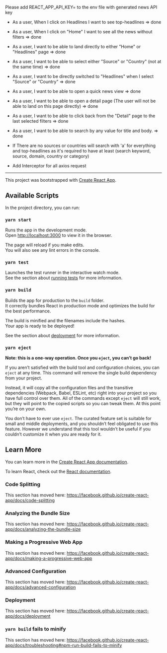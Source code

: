 Please add REACT_APP_API_KEY= to the env file with generated news API key


- As a user, When I click on Headlines I want to see top-headlines => done
 
- As a user, When I click on "Home" I want to see all the news without filters => done
 
- As a user, I want to be able to land directly to either "Home" or "Headlines" page => done

- As a user, I want to be able to select either "Source" or "Country" (not at the same time) => done
 
- As a user, I want to be directly switched to "Headlines" when I select "Source" or "Country" => done
 
- As a user, I want to be able to open a quick news view => done
 
- As a user, I want to be able to open a detail page (The user will not be able to land on this page directly) => done
 
- As a user, I want to be able to click back from the "Detail" page to the last selected filters => done
 
- As a user, I want to be able to search by any value for title and body. => done

- If There are no sources or countries will search with 'a' for everything and top-headlines as it's required to have 
  at least (search keyword, source, domain, country or category)

- Add Interceptor for all axios request

************************************************************************************************************************


This project was bootstrapped with [Create React App](https://github.com/facebook/create-react-app).

## Available Scripts

In the project directory, you can run:

### `yarn start`

Runs the app in the development mode.<br />
Open [http://localhost:3000](http://localhost:3000) to view it in the browser.

The page will reload if you make edits.<br />
You will also see any lint errors in the console.

### `yarn test`

Launches the test runner in the interactive watch mode.<br />
See the section about [running tests](https://facebook.github.io/create-react-app/docs/running-tests) for more information.

### `yarn build`

Builds the app for production to the `build` folder.<br />
It correctly bundles React in production mode and optimizes the build for the best performance.

The build is minified and the filenames include the hashes.<br />
Your app is ready to be deployed!

See the section about [deployment](https://facebook.github.io/create-react-app/docs/deployment) for more information.

### `yarn eject`

**Note: this is a one-way operation. Once you `eject`, you can’t go back!**

If you aren’t satisfied with the build tool and configuration choices, you can `eject` at any time. This command will remove the single build dependency from your project.

Instead, it will copy all the configuration files and the transitive dependencies (Webpack, Babel, ESLint, etc) right into your project so you have full control over them. All of the commands except `eject` will still work, but they will point to the copied scripts so you can tweak them. At this point you’re on your own.

You don’t have to ever use `eject`. The curated feature set is suitable for small and middle deployments, and you shouldn’t feel obligated to use this feature. However we understand that this tool wouldn’t be useful if you couldn’t customize it when you are ready for it.

## Learn More

You can learn more in the [Create React App documentation](https://facebook.github.io/create-react-app/docs/getting-started).

To learn React, check out the [React documentation](https://reactjs.org/).

### Code Splitting

This section has moved here: https://facebook.github.io/create-react-app/docs/code-splitting

### Analyzing the Bundle Size

This section has moved here: https://facebook.github.io/create-react-app/docs/analyzing-the-bundle-size

### Making a Progressive Web App

This section has moved here: https://facebook.github.io/create-react-app/docs/making-a-progressive-web-app

### Advanced Configuration

This section has moved here: https://facebook.github.io/create-react-app/docs/advanced-configuration

### Deployment

This section has moved here: https://facebook.github.io/create-react-app/docs/deployment

### `yarn build` fails to minify

This section has moved here: https://facebook.github.io/create-react-app/docs/troubleshooting#npm-run-build-fails-to-minify
